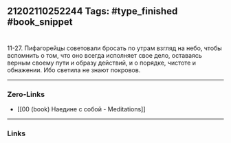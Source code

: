 21202110252244
Tags: #type_finished #book_snippet 
---
# 

 11-27. Пифагорейцы советовали бросать по утрам взгляд на небо, чтобы вспомнить о том, что оно всегда исполняет свое дело, оставаясь верным своему пути и образу действий, и о порядке, чистоте и обнажении. Ибо светила не знают покровов. 

---
### Zero-Links
 - [[00 (book) Наедине с собой - Meditations]]
---
### Links

